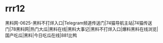 # rrr12
黑料网-0625-黑料不打烊入口|Telegram频道传送门|74猫导航主站|74猫传送门|78黑料网|热门大瓜|黑料在线|黑料大事记|黑料不打烊入口|爆料黑料在线浏览|国产吃瓜|黑料|今日吃瓜在线|881比鸭
